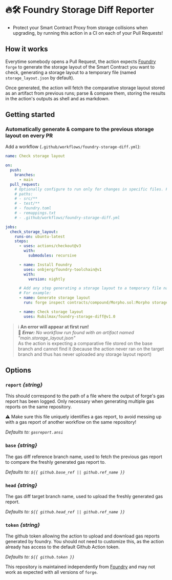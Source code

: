 # 🔥🛠️ Foundry Storage Diff Reporter

- Protect your Smart Contract Proxy from storage collisions when upgrading, by running this action in a CI on each of your Pull Requests!

## How it works

Everytime somebody opens a Pull Request, the action expects [Foundry](https://github.com/foundry-rs/foundry) `forge` to generate the storage layout of the Smart Contract you want to check, generating a storage layout to a temporary file (named `storage_layout.json` by default).

Once generated, the action will fetch the comparative storage layout stored as an artifact from previous runs; parse & compare them, storing the results in the action's outputs as shell and as markdown.

## Getting started

### Automatically generate & compare to the previous storage layout on every PR

Add a workflow (`.github/workflows/foundry-storage-diff.yml`):

```yaml
name: Check storage layout

on:
  push:
    branches:
      - main
  pull_request:
    # Optionally configure to run only for changes in specific files. For example:
    # paths:
    # - src/**
    # - test/**
    # - foundry.toml
    # - remappings.txt
    # - .github/workflows/foundry-storage-diff.yml

jobs:
  check_storage_layout:
    runs-on: ubuntu-latest
    steps:
      - uses: actions/checkout@v3
        with:
          submodules: recursive

      - name: Install Foundry
        uses: onbjerg/foundry-toolchain@v1
        with:
          version: nightly

      # Add any step generating a storage layout to a temporary file named storage_layout.json
      # For example:
      - name: Generate storage layout
        run: forge inspect contracts/compound/Morpho.sol:Morpho storage-layout | tee storage_layout.json # <- this file name should be unique in your repository!

      - name: Check storage layout
        uses: Rubilmax/foundry-storage-diff@v1.0
```

> :information_source: **An error will appear at first run!**<br/>
> 🔴 <em>**Error:** No workflow run found with an artifact named "main.storage_layout.json"</em><br/>
> As the action is expecting a comparative file stored on the base branch and cannot find it (because the action never ran on the target branch and thus has never uploaded any storage layout report)

## Options

### `report` _{string}_

This should correspond to the path of a file where the output of forge's gas report has been logged.
Only necessary when generating multiple gas reports on the same repository.

⚠️ Make sure this file uniquely identifies a gas report, to avoid messing up with a gas report of another workflow on the same repository!

_Defaults to: `gasreport.ansi`_

### `base` _{string}_

The gas diff reference branch name, used to fetch the previous gas report to compare the freshly generated gas report to.

_Defaults to: `${{ github.base_ref || github.ref_name }}`_

### `head` _{string}_

The gas diff target branch name, used to upload the freshly generated gas report.

_Defaults to: `${{ github.head_ref || github.ref_name }}`_

### `token` _{string}_

The github token allowing the action to upload and download gas reports generated by foundry. You should not need to customize this, as the action already has access to the default Github Action token.

_Defaults to: `${{ github.token }}`_

This repository is maintained independently from [Foundry](https://github.com/foundry-rs/foundry) and may not work as expected with all versions of `forge`.
